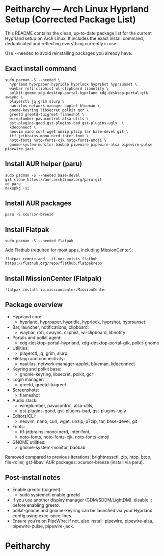 # Peitharchy — Arch Linux Hyprland Setup (Corrected Package List)

This README contains the clean, up-to-date package list for the current Hyprland setup on Arch Linux. It includes the exact install command, deduplicated and reflecting everything currently in use.

Use --needed to avoid reinstalling packages you already have.

## Exact install command

```
sudo pacman -S --needed \
  hyprland hyprpaper hypridle hyprlock hyprshot hyprsunset \
  waybar rofi cliphist wl-clipboard libnotify \
  polkit-gnome xdg-desktop-portal-hyprland xdg-desktop-portal-gtk swaync \
  playerctl jq grim slurp \
  nautilus network-manager-applet blueman \
  gnome-keyring libsecret polkit gcr \
  greetd greetd-tuigreet flameshot \
  wireplumber pavucontrol alsa-utils \
  gst-plugins-good gst-plugins-bad gst-plugins-ugly  \
  kdeconnect \
  neovim nano curl wget unzip p7zip tar base-devel git \
  ttf-jetbrains-mono-nerd inter-font \
  noto-fonts noto-fonts-cjk noto-fonts-emoji \
  gnome-system-monitor baobab pipewire pipewire-alsa pipewire-pulse pipewire-jack
```

## Install AUR helper (paru)

```
sudo pacman -S --needed base-devel
git clone https://aur.archlinux.org/paru.git
cd paru
makepkg -si
```

## Install AUR packages

```
paru -S xcursor-breeze
```

## Install Flatpak

```
sudo pacman -S --needed flatpak
```

Add Flathub (required for most apps, including MissionCenter):

```
flatpak remote-add --if-not-exists flathub https://flathub.org/repo/flathub.flatpakrepo
```

## Install MissionCenter (Flatpak)

```
flatpak install io.missioncenter.MissionCenter
```

## Package overview

- Hyprland core:
  - hyprland, hyprpaper, hypridle, hyprlock, hyprshot, hyprsunset
- Bar, launcher, notifications, clipboard:
  - waybar, rofi, swaync, cliphist, wl-clipboard, libnotify
- Portals and polkit agent:
  - xdg-desktop-portal-hyprland, xdg-desktop-portal-gtk, polkit-gnome
- Utilities:
  - playerctl, jq, grim, slurp
- File/app and connectivity:
  - nautilus, network-manager-applet, blueman, kdeconnect
- Keyring and polkit base:
  - gnome-keyring, libsecret, polkit, gcr
- Login manager:
  - greetd, greetd-tuigreet
- Screenshots:
  - flameshot
- Audio stack:
  - wireplumber, pavucontrol, alsa-utils,
  - gst-plugins-good, gst-plugins-bad, gst-plugins-ugly
- Editors/CLI:
  - neovim, nano, curl, wget, unzip, p7zip, tar, base-devel, git
- Fonts:
  - ttf-jetbrains-mono-nerd, inter-font,
  - noto-fonts, noto-fonts-cjk, noto-fonts-emoji
- GNOME utilities:
  - gnome-system-monitor, baobab

Removed compared to previous iterations: brightnessctl, zip, htop, btop, file-roller, gst-libav.
AUR packages: xcursor-breeze (install via paru).

## Post-install notes

- Enable greetd (tuigreet):
  - sudo systemctl enable greetd
- If you use another display manager (GDM/SDDM/LightDM), disable it before enabling greetd.
- polkit-gnome and gnome-keyring can be launched via your Hyprland config using exec-once lines.
- Ensure you’re on PipeWire; if not, also install: pipewire, pipewire-alsa, pipewire-pulse, pipewire-jack.
# Peitharchy
